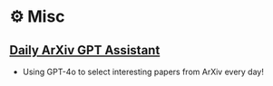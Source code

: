 # ⚙️ Misc

## [Daily ArXiv GPT Assistant](https://jackyfl.github.io/gpt_paper_assistant/)
- Using GPT-4o to select interesting papers from ArXiv every day! 